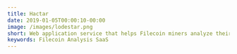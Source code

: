 ```yaml
---
title: Hactar
date: 2019-01-05T00:00:10-00:00
image: /images/lodestar.png
short: Web application service that helps Filecoin miners analyze their mining and hosting performance.
keywords: Filecoin Analysis SaaS
---
```

